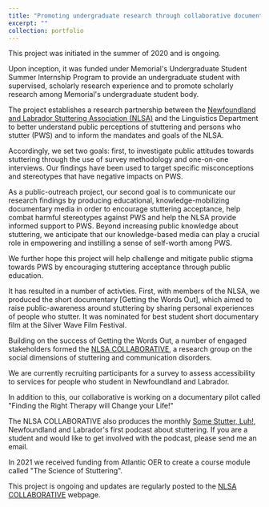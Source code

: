 ```yaml
---
title: "Promoting undergraduate research through collaborative documentary media: a sociolinguistic study of the perception of stuttering (in co-operation with the Newfoundland Stuttering Association)."
excerpt: ""
collection: portfolio
---
```


This project was initiated in the summer of 2020 and is ongoing.

Upon inception, it was funded under Memorial's Undergraduate Student Summer Internship Program to provide an undergraduate student with supervised, scholarly research experience and to promote scholarly research among Memorial's undergraduate student body.

The project establishes a research partnership between the [Newfoundland and Labrador Stuttering Association (NLSA)](https://www.nlstuttering.org) and the Linguistics Department to better understand public perceptions of stuttering and persons who stutter (PWS) and to inform the mandates and goals of the NLSA.

Accordingly, we set two goals: first, to investigate public attitudes towards stuttering through the use of survey methodology and one-on-one interviews. Our findings have been used to target specific misconceptions and stereotypes that have negative impacts on PWS.

As a public-outreach project, our second goal is to communicate our research findings by producing educational, knowledge-mobilizing documentary media in order to encourage stuttering acceptance, help combat harmful stereotypes against PWS and help the NLSA provide informed support to PWS. Beyond increasing public knowledge about stuttering, we anticipate that our knowledge-based media can play a crucial role in empowering and instilling a sense of self-worth among PWS.

We further hope this project will help challenge and mitigate public stigma towards PWS by encouraging stuttering acceptance through public education.

It has resulted in a number of activties. First, with members of the NLSA, we produced the short documentary [Getting the Words Out], which aimed to raise public-awareness around stuttering by sharing personal experiences of people who stutter. It was nominated for best student short documentary film at the Silver Wave Film Festival.

Building on the success of Getting the Words Out, a number of engaged stakeholders formed the [NLSA COLLABORATIVE](https://www.nlsacollaborative.ca), a research group on the social dimensions of stuttering and communication disorders.

We are currently recruiting participants for a survey to assess accessibility to services for people who student in Newfoundland and Labrador.

In addition to this, our collaborative is working on a documentary pilot called "Finding the Right Therapy will Change your Life!"

The NLSA COLLABORATIVE also produces the monthly [Some Stutter, Luh!](https://somestutterluh.ca), Newfoundland and Labrador's first podcast about stuttering. If you are a student and would like to get involved with the podcast, please send me an email.

In 2021 we received funding from Atlantic OER to create a course module called "The Science of Stuttering".

This project is ongoing and updates are regularly posted to the [NLSA COLLABORATIVE](https://www.nlsacollaborative.ca) webpage. 
